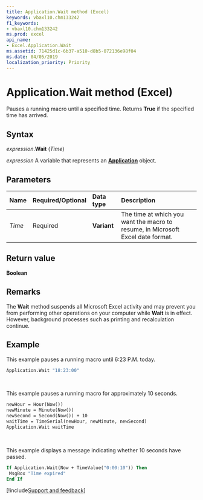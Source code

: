 ```yaml
---
title: Application.Wait method (Excel)
keywords: vbaxl10.chm133242
f1_keywords:
- vbaxl10.chm133242
ms.prod: excel
api_name:
- Excel.Application.Wait
ms.assetid: 71425d1c-6b37-a510-d8b5-072136e98f04
ms.date: 04/05/2019
localization_priority: Priority
---
```



# Application.Wait method (Excel)

Pauses a running macro until a specified time. Returns **True** if the specified time has arrived.


## Syntax

_expression_.**Wait** (_Time_)

_expression_ A variable that represents an **[Application](Excel.Application(object).md)** object.


## Parameters

|Name|Required/Optional|Data type|Description|
|:-----|:-----|:-----|:-----|
| _Time_|Required| **Variant**|The time at which you want the macro to resume, in Microsoft Excel date format.|


## Return value

**Boolean**


## Remarks

The **Wait** method suspends all Microsoft Excel activity and may prevent you from performing other operations on your computer while **Wait** is in effect. However, background processes such as printing and recalculation continue.


## Example

This example pauses a running macro until 6:23 P.M. today.

```vb
Application.Wait "18:23:00"
```

<br/>

This example pauses a running macro for approximately 10 seconds.

```vb
newHour = Hour(Now()) 
newMinute = Minute(Now()) 
newSecond = Second(Now()) + 10 
waitTime = TimeSerial(newHour, newMinute, newSecond) 
Application.Wait waitTime
```

<br/>

This example displays a message indicating whether 10 seconds have passed.

```vb
If Application.Wait(Now + TimeValue("0:00:10")) Then 
 MsgBox "Time expired" 
End If
```




[!include[Support and feedback](~/includes/feedback-boilerplate.md)]
